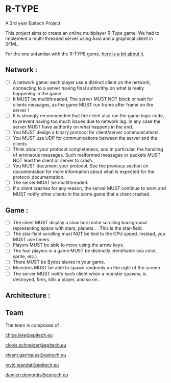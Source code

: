 
# R-TYPE

A 3rd year Epitech Project.

This project aims to create an online multiplayer R-Type game. We had to implement a multi-threaded server using Asio and a graphical client in SFML.

For the one unfamliar with the R-TYPE genre, [here is a bit about it](http://www.hardcoregaming101.net/r-type/).


## Network :
- [ ] A network game: each player use a distinct client on the network, connecting to a server having final authorithy on what is really happening in the game.
- [ ] It MUST be multithreaded. The server MUST NOT block or wait for clients messages, as the game MUST run frame after frame on the server !
- [ ] It is strongly recommended that the client also run the game logic code, to prevent having too much issues due to network lag. In any case the server MUST have authority on what happens in the end.
- [ ] You MUST design a binary protocol for client/server communications.
- [ ] You MUST use UDP for communications between the server and the clients. 
- [ ] Think about your protocol completeness, and in particular, the handling of erroneous messages. Such malformed messages or packets MUST NOT lead the client or server to crash.
- [ ] You MUST document your protocol. See the previous section on documentation for more information about what is expected for the protocol documentation.
- [ ] The server MUST be multithreaded.
- [ ] If a client crashes for any reason, the server MUST continue to work and MUST notify other clients in the same game that a client crashed.

## Game :
- [ ] The client MUST display a slow horizontal scrolling background representing space with stars, planets.. . This is the star-field.
- [ ] The star-field scrolling must NOT be tied to the CPU speed. Instead, you MUST use timers.
- [ ] Players MUST be able to move using the arrow keys.
- [ ] The four players in a game MUST be distinctly identifiable (via color, sprite, etc.)
- [ ] There MUST be Bydos slaves in your game.
- [ ] Monsters MUST be able to spawn randomly on the right of the screen
- [ ] The server MUST notify each client when a monster spawns, is destroyed, fires, kills a player, and so on.. 

## Architecture :


## Team

The team is composed of :

chloe.lere@epitech.eu 

clovis.schneider@epitech.eu

vivant.garrigues@epitech.eu

mylo.jeandat@epitech.eu

damien.demontis@epitech.eu
